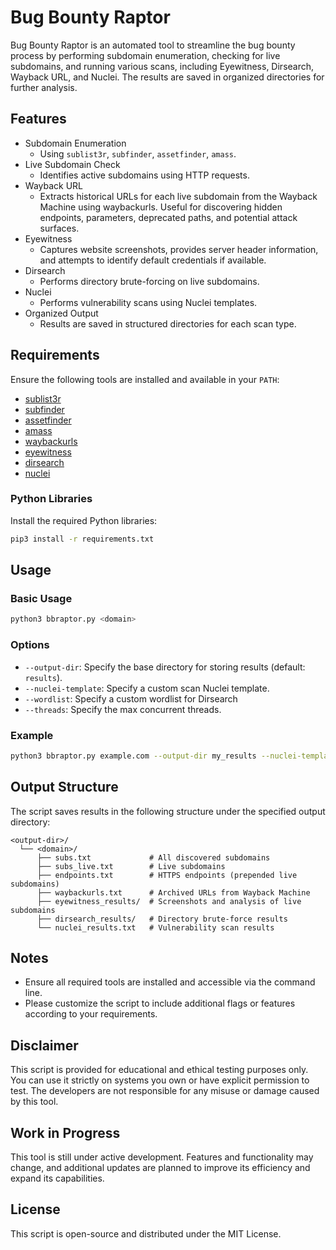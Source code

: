 # Bug Bounty Raptor

Bug Bounty Raptor is an automated tool to streamline the bug bounty process by performing subdomain enumeration, checking for live subdomains, and running various scans, including Eyewitness, Dirsearch, Wayback URL, and Nuclei. The results are saved in organized directories for further analysis.

## Features
- Subdomain Enumeration
  - Using `sublist3r`, `subfinder`, `assetfinder`, `amass`.
- Live Subdomain Check
  - Identifies active subdomains using HTTP requests.
- Wayback URL
  - Extracts historical URLs for each live subdomain from the Wayback Machine using     waybackurls. Useful for discovering hidden endpoints, parameters, deprecated        paths, and potential attack surfaces.
- Eyewitness
  - Captures website screenshots, provides server header information, and attempts      to identify default credentials if available.
- Dirsearch
  - Performs directory brute-forcing on live subdomains.
- Nuclei
  - Performs vulnerability scans using Nuclei templates.
- Organized Output
  - Results are saved in structured directories for each scan type.

## Requirements
Ensure the following tools are installed and available in your `PATH`:
- [sublist3r](https://github.com/aboul3la/Sublist3r)
- [subfinder](https://github.com/projectdiscovery/subfinder)
- [assetfinder](https://github.com/tomnomnom/assetfinder)
- [amass](https://github.com/owasp-amass/amass)
- [waybackurls](https://github.com/tomnomnom/waybackurls)
- [eyewitness](https://github.com/RedSiege/EyeWitness)
- [dirsearch](https://github.com/maurosoria/dirsearch)
- [nuclei](https://github.com/projectdiscovery/nuclei)


### Python Libraries
Install the required Python libraries:
```bash
pip3 install -r requirements.txt
```

## Usage

### Basic Usage
```bash
python3 bbraptor.py <domain>
```

### Options
- `--output-dir`: Specify the base directory for storing results (default: `results`).
- `--nuclei-template`: Specify a custom scan Nuclei template.
- `--wordlist`: Specify a custom wordlist for Dirsearch
- `--threads`: Specify the max concurrent threads.

### Example
```bash
python3 bbraptor.py example.com --output-dir my_results --nuclei-template /path/to/custom-template --wordlist /path/to/wordlist --threads 20
```

## Output Structure
The script saves results in the following structure under the specified output directory:
```
<output-dir>/
  └── <domain>/
      ├── subs.txt             # All discovered subdomains
      ├── subs_live.txt        # Live subdomains
      ├── endpoints.txt        # HTTPS endpoints (prepended live subdomains)
      ├── waybackurls.txt      # Archived URLs from Wayback Machine
      ├── eyewitness_results/  # Screenshots and analysis of live subdomains
      ├── dirsearch_results/   # Directory brute-force results
      └── nuclei_results.txt   # Vulnerability scan results
```

## Notes
- Ensure all required tools are installed and accessible via the command line.
- Please customize the script to include additional flags or features according to your requirements.

## Disclaimer
This script is provided for educational and ethical testing purposes only. You can use it strictly on systems you own or have explicit permission to test. The developers are not responsible for any misuse or damage caused by this tool.

## Work in Progress
This tool is still under active development. Features and functionality may change, and additional updates are planned to improve its efficiency and expand its capabilities.

## License
This script is open-source and distributed under the MIT License.
